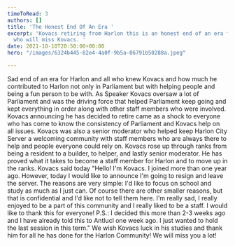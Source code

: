 ```yaml
---
timeToRead: 3
authors: []
title: 'The Honest End Of An Era '
excerpt: 'Kovacs retiring from Harlon this is an honest end of an era for all Harlonians
  who will miss Kovacs. '
date: 2021-10-10T20:50:00+00:00
hero: "/images/6324b445-82e4-4a0f-9b5a-06791b50288a.jpeg"

---
```

Sad end of an era for Harlon and all who knew Kovacs and how much he contributed to Harlon not only in Parliament but with helping people and being a fun person to be with. As Speaker Kovacs oversaw a lot of Parliament and was the driving force that helped Parliament keep going and kept everything in order along with other staff members who were involved. Kovacs announcing he has decided to retire came as a shock to everyone who has come to know the consistency of Parliament and Kovacs help on all issues. Kovacs was also a senior moderator who helped keep Harlon City Server a welcoming community with staff members who are always there to help and people everyone could rely on. Kovacs rose up through ranks from being a resident to a builder, to helper, and lastly senior moderator. He has proved what it takes to become a staff member for Harlon and to move up in the ranks. Kovacs said today "Hello! I'm Kovacs. I joined more than one year ago. However, today I would like to announce I'm going to resign and leave the server. The reasons are very simple: I'd like to focus on school and study as much as I just can. Of course there are other smaller reasons, but that is confidential and I'd like not to tell them here. I'm really sad, I really enjoyed to be a part of this community and I really liked to be a staff. I would like to thank this for everyone! P.S.: I decided this more than 2-3 weeks ago and I have already told this to Antlucl one week ago. I just wanted to hold the last session in this term." We wish Kovacs luck in his studies and thank him for all he has done for the Harlon Community! We will miss you a lot! 